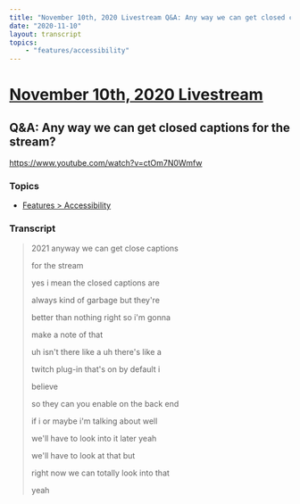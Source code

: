 ```yaml
---
title: "November 10th, 2020 Livestream Q&A: Any way we can get closed captions for the stream?"
date: "2020-11-10"
layout: transcript
topics:
    - "features/accessibility"
---
```

# [November 10th, 2020 Livestream](../2020-11-10.md)
## Q&A: Any way we can get closed captions for the stream?
https://www.youtube.com/watch?v=ctOm7N0Wmfw

### Topics
* [Features > Accessibility](../topics/features/accessibility.md)

### Transcript

> 2021 anyway we can get close captions
>
> for the stream
>
> yes i mean the closed captions are
>
> always kind of garbage but they're
>
> better than nothing right so i'm gonna
>
> make a note of that
>
> uh isn't there like a uh there's like a
>
> twitch plug-in that's on by default i
>
> believe
>
> so they can you enable on the back end
>
> if i or maybe i'm talking about well
>
> we'll have to look into it later yeah
>
> we'll have to look at that but
>
> right now we can totally look into that
>
> yeah
